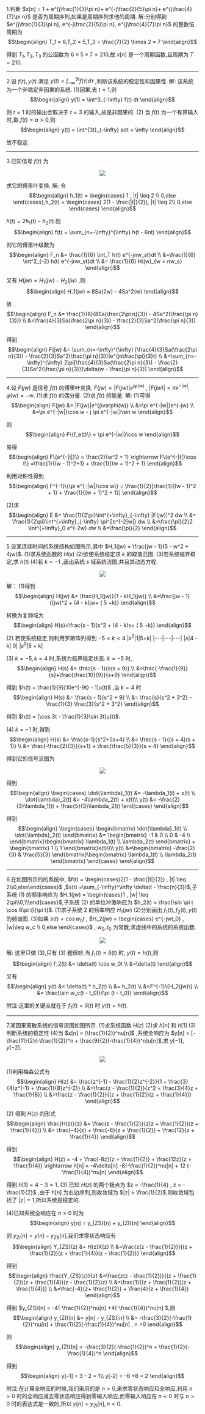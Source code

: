 1.判断 $x[n] = 1 + e^{j\frac{1}{3}\pi n}+ e^{-j\frac{2}{5}\pi n}+ e^{j\frac{4}{7}\pi n}$ 是否为周期序列,如果是周期序列求他的周期.
解:分别得到 $e^{j\frac{1}{3}\pi n}, e^{-j\frac{2}{5}\pi n}, e^{j\frac{4}{7}\pi n}$ 的整数倍周期为
$$\begin{align}
    T_1 = 6,T_2 = 5,T_3 = \frac{7}{2} \times 2 = 7 
\end{align}$$

得到 $T_1,T_2,T_3$ 的公因数为 $6 \times 5 \times 7 = 210$,故 $x[n]$ 是一个周期函数,且周期为 $T = 210$.

---
2.设 $f(t),y(t)$ 满足 $y(t) = \displaystyle \int^{3t}_{-\infty} f(\tau) d\tau$ ,判断该系统的稳定性和因果性.
解:
该系统为一个非稳定非因果的系统.
(1)因果,去 $t = 1$,则
$$\begin{align}
    y(1) = \int^3_{-\infty} f(t) dt
\end{align}$$

则 $t = 1$ 时的输出会取决于 $t = 3$ 的输入,故是非因果的.
(2) 当 $f(t)$ 为一个有界输入时,取 $f(t) = a > 0$,则
$$\begin{align}
    y(t) = \int^{3t}_{-\infty} adt = \infty
\end{align}$$

故不稳定.

---
3.已知信号 $f(t)$ 为
<center>
<img src ="../image/5.png">
</center>

求它的傅里叶变换.
解:
令
$$\begin{align}
    h_1(t) = \begin{cases}
        1 , |t| \leq 2 \\
        0,else
    \end{cases},h_2(t) = \begin{cases}
        2(1 - \frac{|t|}{2}), |t| \leq 2\\
        0,else
    \end{cases}
\end{align}$$

$h(t) = 2h_1(t) - h_2(t)$.则
$$\begin{align}
    f(t) = \sum_{n=-\infty}^{\infty} h(t - 6nt)
\end{align}$$

则它的傅里叶级数为
$$\begin{align}
    F_n &= \frac{1}{6} \int_T h(t) e^{-jnw_st}dt \\
    &=\frac{1}{6} \int^2_{-2} h(t) e^{-jnw_st}dt \\
    &= \frac{1}{6} H(jw)_{w = nw_s}
\end{align}$$

又有 $H(jw) = H_1(jw) - H_2(jw)$ ,则
$$\begin{align}
    H_1(jw) = 8Sa(2w) - 4Sa^2(w)
\end{align}$$

故
$$\begin{align}
    F_n &= \frac{1}{6}(8Sa(\frac{2\pi n}{3}) - 4Sa^2(\frac{\pi n}{3})) \\
    &=\frac{4}{3}Sa(\frac{2\pi n}{3}) - \frac{2}{3}Sa^2(\frac{\pi n}{3})
\end{align}$$

得到
$$\begin{align}
    F(jw) &= \sum_{n=-\infty}^{\infty} [\frac{4}{3}Sa(\frac{2\pi n}{3}) - \frac{2}{3}Sa^2(\frac{\pi n}{3})]e^{jn\frac{\pi}{3}t} \\
    &=\sum_{n=-\infty}^{\infty} 2\pi[\frac{4}{3}Sa(\frac{2\pi n}{3}) - \frac{2}{3}Sa^2(\frac{\pi n}{3})]\delta(w - \frac{\pi n}{3})
\end{align}$$

---
4.设 $F(jw)$ 是信号 $f(t)$ 的傅里叶变换, $F(jw) = |F(jw)|e^{j\varphi(w)}$ , $|F(jw)| = \pi e^{-|w|}, \varphi(w) = -w$.
(1)求 $f(t)$ 的偶分量.
(2)求 $f(t)$ 的能量.
解:
(1)可得
$$\begin{align}
    F(jw) &= |F(jw)|e^{j\varphi(w)} \\
    &=\pi e^{-|w|}e^{-jw} \\
    &=\pi e^{-|w|}\cos w - j \pi e^{-|w|}\sin w
\end{align}$$

则
$$\begin{align}
    F\{f_e(t)\} = \pi e^{-|w|}\cos w
\end{align}$$

易得
$$\begin{align}
    F\{e^{-|t|}\} = \frac{2}{w^2 + 1} \rightarrow F\{e^{-|t|}\cos t\} =\frac{1}{(w - 1)^2+1} + \frac{1}{(w + 1)^2 + 1}
\end{align}$$

利用对称性得到
$$\begin{align}
    F^{-1}\{\pi e^{-|w|}\cos w\} = \frac{1}{2}[\frac{1}{(w - 1)^2 + 1} + \frac{1}{(w + 1)^2 + 1}]
\end{align}$$

(2)求
$$\begin{align}
    E &= \frac{1}{2\pi}\int^{+\infty}_{-\infty} |F(jw)|^2 dw \\
    &= \frac{1}{2\pi}\int^{+\infty}_{-\infty} \pi^2e^{-2|w|} dw \\
    &=\frac{\pi}{2}2 \int^{+\infty}_0 e^{-2w} dw \\
    &=\frac{\pi}{2}
\end{align}$$




---
5.设某连续时间的系统结构如图所示,其中 $H_1(jw) = \frac{jw - 1}{5 - w^2 + 4jw}$.
(1)求系统函数的 $H(s)$
(2)欲使系统稳定求 $k$ 的取值范围.
(3)若系统临界稳定,求 $h(t)$
(4)若 $k = -1$ ,画出系统 $s$ 域系统流图,并且其动态方程.
<center>
<img src="../image/6.png">
</center>

解：
(1)得到
$$\begin{align}
    H(jw) &= \frac{H_1(jw)}{1 - kH_1(jw)} \\
    &=\frac{jw - 1}{(jw)^2 + (4 - k)jw+ ( 5 +k)}
\end{align}$$

转换为复频域为
$$\begin{align}
    H(s)=\frac{s - 1}{s^2 + (4 - k)s+ ( 5 +k)}
\end{align}$$

(2)
若使系统稳定,则利用罗斯阵列得到 $-5<k<4$
|$s^2$|1|5+k|
|---|---|---|
|$s$|4 - k| 0|
|$s^0$|5 + k|

(3) $k = -5,k=4$ 时,系统为临界稳定状态.
$k = -5$ 时,
$$\begin{align}
    H(s) &= \frac{s - 1}{s(s + 9)} \\ 
    &=\frac{-\frac{1}{9}}{s}+\frac{\frac{10}{9}}{s+9} 
\end{align}$$

得到 $h(t) = \frac{1}{9}[10e^{-9t} - 1]u(t)$ ,当 $k = 4$ 时
$$\begin{align}
    H(s) &= \frac{s - 1}{s^2 + 9} \\
    &= \frac{s}{s^2 + 3^2} - \frac{1}{3} \frac{3}{s^2 + 3^2}
\end{align}$$

得到 $h(t) = [\cos 3t - \frac{1}{3}\sin 3t]u(t)$.

(4) $k = -1$ 时,得到
$$\begin{align}
    H(s) &= \frac{s-1}{s^2+5s+4} \\
    &= \frac{s - 1}{(s + 4)(s + 1)} \\
    &= \frac{-\frac{2}{3}}{s+1} + \frac{\frac{5}{3}}{s + 4}
\end{align}$$

得到它的信号流图为
<center>
<img src="../image/9.png">
</center>

得到
$$\begin{align}
    \begin{cases}
        \dot{\lambda}_1(t) &= -\lambda_1(t) + x(t) \\
        \dot{\lambda}_2(t) &= -4\lambda_2(t) + x(t)\\
        y(t) &= -\frac{2}{3}\lambda_1(t) + \frac{5}{3}\lambda_2(t)
    \end{cases}
\end{align}$$

得到
$$\begin{align}
    \begin{cases}
        \begin{bmatrix}
            \dot{\lambda}_1(t) \\ \dot{\lambda}_2(t)
        \end{bmatrix} &= \begin{bmatrix}
            -1 & 0 \\
            0 & -4 \\
        \end{bmatrix}\begin{bmatrix}
            \lambda_1(t) \\ \lambda_2(t)
        \end{bmatrix} + \begin{bmatrix}
            1 \\ 1 
        \end{bmatrix}x(t)\\\\
        y(t) &=\begin{bmatrix}
        -\frac{2}{3} & \frac{5}{3}
        \end{bmatrix}\begin{bmatrix}
            \lambda_1(t) \\ \lambda_2(t)
        \end{bmatrix}
    \end{cases} 
\end{align}$$




---
6.在如图所示的的系统中, $f(t) = \begin{cases}2(1 - \frac{|t|}{2}) , |t| \leq 2\\0,else\end{cases}$ ,$s(t) =\sum_{-\infty}^\infty \delta(t - \frac{n}{3})$,子系统 $(1)$ 的频率响应为 $H_1(jw) = \begin{cases}1 , |w| \leq 2\pi\\0,\\\end{cases}$,子系统 $(2)$ 的单位冲激响应为 $h_2(t) = \frac{\sin \pi t  \cos 6\pi t}{\pi t}$.
(1)求子系统 $2$ 的频率响应 $H_1(jw)$
(2)分别画出 $f_1(t),f_2(t),y(t)$ 的频谱图.
(3)如果 $s(t) = \cos w_0t$ , $H_2(jw) = \begin{cases}
    e^{-jwt_0} , |w|\leq w_c \\
    0,else
\end{cases}$ , $w_0,t_0$ 为常数,求虚线中的系统的系统函数.

<center>
<img src="../image/7.png">
</center>


解:
这里只做 $(3)$,只有 $(3)$ 题很妙,当 $f_1(t) = \delta(t)$ 时, $y(t) = h(t)$,则
$$\begin{align}
    f_2(t) &= \delta(t) \cos w_0t \\
    &=\delta(t)
\end{align}$$

又有
$$\begin{align}
    y(t) &= \delta(t) * h_2(t) \\
    &= h_2(t) \\
    &=F^{-1}\{H_2(jw)\} \\
    &= \frac{\sin w_c(t - t_0)}{\pi (t - t_0)}
\end{align}$$

附注:这里的关键点就在于 $f_1(t) = \delta(t)$ 时 $y(t) = h(t)$.


---
7.某因果离散系统的信号流图如图所示.
(1)求系统函数 $H(z)$
(2)求 $h[n]$ 和 $h[1]$
(3)判断系统的稳定性
(4)当 $x[n] = (\frac{1}{2})^nu[n]$ ,系统全响应为 $y[n] = [-\frac{11}{2}(-\frac{1}{2})^n + \frac{9}{2}(-\frac{1}{4})^n]u[n]$,求 $y[-1],y[-2]$.
<center>
<img src="../image/8.png">
</center>


(1)利用梅森公式有
$$\begin{align}
    H(z) &= \frac{z^{-1} - \frac{1}{2}z^{-2}}{1 + \frac{3}{4}z^{-1} + \frac{1}{8}z^{-2}} \\
    &=\frac{z - \frac{1}{2}}{z^2 + \frac{3}{4}z + \frac{1}{8}} \\
    &=\frac{z - \frac{1}{2}}{(z + \frac{1}{2})(z + \frac{1}{4})}
\end{align}$$

(2) 得到 $H(z)$ 的形式
$$\begin{align}
    \frac{H(z)}{z} &= \frac{z - \frac{1}{2}}{z(z + \frac{1}{2})(z + \frac{1}{4})} \\
    &= \frac{-4}{z} + \frac{-8}{z + \frac{1}{2}} + \frac{12}{z + \frac{1}{4}}
\end{align}$$

得到
$$\begin{align}
    H(z) = -4 + \frac{-8z}{z + \frac{1}{2}} + \frac{12z}{z + \frac{1}{4}} \rightarrow h[n] = -4\delta[n] -8(-\frac{1}{2})^nu[n] + 12 (-\frac{1}{4})^nu[n]
\end{align}$$

得到 $h[1] = 4 - 3 = 1$.
(3) 已知 $H(z)$ 的两个极点为 $z = -\frac{1}{4} , z = -\frac{1}{2}$ ,由于 $h[n]$ 为右边序列,则收敛域为 $|z| > \frac{1}{2}$,则收敛域包括了 $|z| = 1$,所以系统是稳定的.


(4)已知系统全响应在 $n>0$ 时为
$$\begin{align}
    y[n] = y_{ZS}[n] + y_{ZI}[n] 
\end{align}$$

则 $y_{ZI}[n] = y[n] - y_{ZS}[n]$,我们求零状态响应有
$$\begin{align}
    Y_{ZS}(z) &= H(z)X(z) \\
    &=\frac{z(z - \frac{1}{2})}{(z + \frac{1}{2})(z + \frac{1}{4})(z - \frac{1}{2})}
\end{align}$$

得到
$$\begin{align}
    \frac{Y_{ZS}(z)}{z} &=\frac{z(z - \frac{1}{2})}{(z + \frac{1}{2})(z + \frac{1}{4})(z - \frac{1}{2})z} \\
    &=\frac{1}{(z + \frac{1}{2})(z + \frac{1}{4})} \\
    &=\frac{-4}{z+ \frac{1}{2}} + \frac{4}{z  + \frac{1}{4}}
\end{align}$$

得到 $y_{ZS}[n] = -4(-\frac{1}{2})^nu[n] +4(-\frac{1}{4})^nu[n] $,则
$$\begin{align}
    y_{ZI}[n] &= y[n] - y_{ZS}[n] \\
    &= -\frac{3}{2}(-\frac{1}{2})^nu[n] + \frac{1}{2}(-\frac{1}{4})^nu[n] , n >0
\end{align}$$

则
$$\begin{align}
    y_{ZI}[n] = -\frac{3}{2}(-\frac{1}{2})^n + \frac{1}{2}(-\frac{1}{4})^n
\end{align}$$

得到
$$\begin{align}
    y[-1] = 3 - 2 = 1\\
    y[-2] = -6 +8 = 2
\end{align}$$


附注:在计算全响应的时候,我们采用的是 $n>0$,来求零状态响应和全响应,利用 $n>0$ 时的全响应减去零状态响应得到零输入响应,而零输入响应在 $n<0$ 时与 $n>0$ 时的表达式是一致的,所以 $y[n] = y_{ZI}[n] , n<0$.